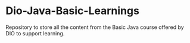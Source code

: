 # Dio-Java-Basic-Learnings
Repository to store all the content from the Basic Java course offered by DIO to support learning.
